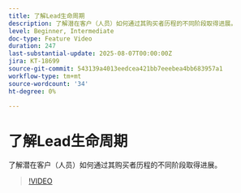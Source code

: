 ```yaml
---
title: 了解Lead生命周期
description: 了解潜在客户（人员）如何通过其购买者历程的不同阶段取得进展。
level: Beginner, Intermediate
doc-type: Feature Video
duration: 247
last-substantial-update: 2025-08-07T00:00:00Z
jira: KT-18699
source-git-commit: 543139a4013eedcea421bb7eeebea4bb683957a1
workflow-type: tm+mt
source-wordcount: '34'
ht-degree: 0%

---
```



# 了解Lead生命周期

了解潜在客户（人员）如何通过其购买者历程的不同阶段取得进展。

>[!VIDEO](https://video.tv.adobe.com/v/3470572/?learn=on&enablevpops)
